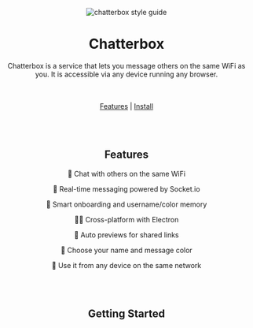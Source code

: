 <div align="center">


![chatterbox style guide](https://github.com/user-attachments/assets/3cb6541e-c0f5-4c53-9ed4-380c0dbfdae9)

<h1 align="center"> Chatterbox </h1>
<p align="center">
Chatterbox is a service that lets you message others on the same WiFi as you. It is accessible via any device running any browser.
</p>

<br><br>
[Features](#features) | 
[Install](#getting-started)

<br><br>

## Features
<p>
💬 Chat with others on the same WiFi

🚀 Real-time messaging powered by Socket.io

🧠 Smart onboarding and username/color memory

🧑‍💻 Cross-platform with Electron

🔗 Auto previews for shared links

🎨 Choose your name and message color

📱 Use it from any device on the same network
</p>

<br><br>

## Getting Started


</div>